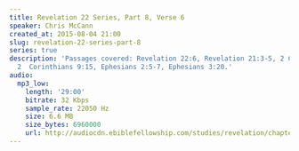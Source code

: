 ```yaml
---
title: Revelation 22 Series, Part 8, Verse 6
speaker: Chris McCann
created_at: 2015-08-04 21:00
slug: revelation-22-series-part-8
series: true
description: 'Passages covered: Revelation 22:6, Revelation 21:3-5, 2 Corintians 4:16-18,
  2  Corinthians 9:15, Ephesians 2:5-7, Ephesians 3:20.'
audio:
  mp3_low:
    length: '29:00'
    bitrate: 32 Kbps
    sample_rate: 22050 Hz
    size: 6.6 MB
    size_bytes: 6960000
    url: http://audiocdn.ebiblefellowship.com/studies/revelation/chapter-22/2015.08.04_McCann_-_Revelation_22_Series_Part_8.mp3
---
```

